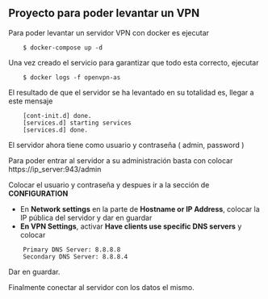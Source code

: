 ## Proyecto para poder levantar un VPN 

Para poder levantar un servidor VPN con docker es ejecutar

```
    $ docker-compose up -d
```

Una vez creado el servicio para garantizar que todo esta correcto, ejecutar 

```
    $ docker logs -f openvpn-as
```

El resultado de que el servidor se ha levantado en su totalidad es, llegar a este mensaje

```
    [cont-init.d] done.
    [services.d] starting services
    [services.d] done.
```

El servidor ahora tiene como usuario y contraseña ( admin, password )

Para poder entrar al servidor a su administración basta con colocar https://ip_server:943/admin

Colocar el usuario y contraseña y despues ir a la sección de **CONFIGURATION**

* En **Network settings** en la parte de **Hostname or IP Address**, colocar la IP pública del servidor y dar en guardar
* **En VPN Settings**, activar **Have clients use specific DNS servers** y colocar 
```
    Primary DNS Server: 8.8.8.8
    Secondary DNS Server: 8.8.8.4
```
Dar en guardar.

Finalmente conectar al servidor con los datos el mismo.